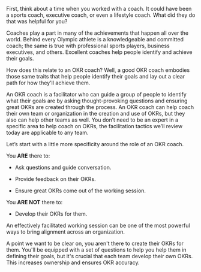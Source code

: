 First, think about a time when you worked with a coach. It could have been a sports coach, executive coach, or even a lifestyle coach. What did they do that was helpful for you? 

Coaches play a part in many of the achievements that happen all over the world. Behind every Olympic athlete is a knowledgeable and committed coach; the same is true with professional sports players, business executives, and others. Excellent coaches help people identify and achieve their goals. 

How does this relate to an OKR coach? Well, a good OKR coach embodies those same traits that help people identify their goals and lay out a clear path for how they'll achieve them. 

An OKR coach is a facilitator who can guide a group of people to identify what their goals are by asking thought-provoking questions and ensuring great OKRs are created through the process. An OKR coach can help coach their own team or organization in the creation and use of OKRs, but they also can help other teams as well.  You don’t need to be an expert in a specific area to help coach on OKRs, the facilitation tactics we’ll review today are applicable to any team.   

Let’s start with a little more specificity around the role of an OKR coach.  

You **ARE** there to: 

- Ask questions and guide conversation. 

- Provide feedback on their OKRs. 

- Ensure great OKRs come out of the working session. 

You **ARE NOT** there to: 

- Develop their OKRs for them. 

An effectively facilitated working session can be one of the most powerful ways to bring alignment across an organization.

A point we want to be clear on, you aren't there to create their OKRs for them. You'll be equipped with a set of questions to help you help them in defining their goals, but it's crucial that each team develop their own OKRs. This increases ownership and ensures OKR accuracy.